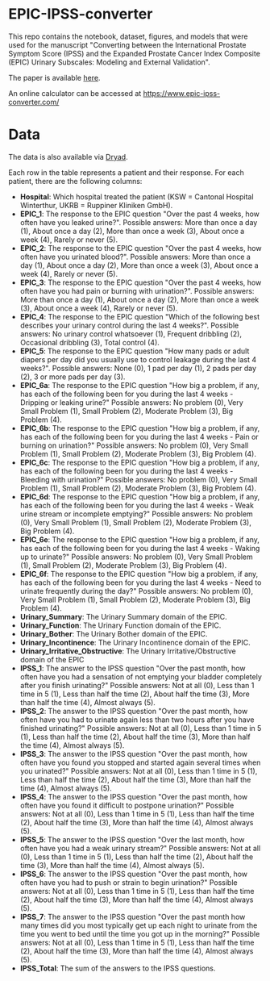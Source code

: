 # EPIC-IPSS-converter

This repo contains the notebook, dataset, figures, and models that were used for the manuscript "Converting between the International Prostate Symptom Score (IPSS) and the Expanded Prostate Cancer Index Composite (EPIC) Urinary Subscales: Modeling and External Validation".

The paper is available [here](https://bmcurol.biomedcentral.com/articles/10.1186/s12894-024-01421-y).

An online calculator can be accessed at https://www.epic-ipss-converter.com/


# Data

The data is also available via [Dryad](https://datadryad.org/stash/dataset/doi:10.5061/dryad.v6wwpzh4b).

Each row in the table represents a patient and their response. For each patient, there are the following columns:
- __Hospital__: Which hospital treated the patient (KSW = Cantonal Hospital Winterthur, UKRB = Ruppiner Kliniken GmbH).
- __EPIC_1__: The response to the EPIC question "Over the past 4 weeks, how often have you leaked urine?". Possible answers: More than once a day (1), About once a day (2), More than once a week (3), About once a week (4), Rarely or never (5).
- __EPIC_2__: The response to the EPIC question "Over the past 4 weeks, how often have you urinated blood?". Possible answers: More than once a day (1), About once a day (2), More than once a week (3), About once a week (4), Rarely or never (5).
- __EPIC_3__: The response to the EPIC question "Over the past 4 weeks, how often have you had pain or burning with urination?". Possible answers: More than once a day (1), About once a day (2), More than once a week (3), About once a week (4), Rarely or never (5).
- __EPIC_4__: The response to the EPIC question "Which of the following best describes your urinary control during the last 4 weeks?". Possible answers: No urinary control whatsoever (1), Frequent dribbling (2), Occasional dribbling (3), Total control (4).
- __EPIC_5__: The response to the EPIC question "How many pads or adult diapers per day did you usually use to control leakage during the last 4 weeks?". Possible answers: None (0), 1 pad per day (1), 2 pads per day (2), 3 or more pads per day (3).
- __EPIC_6a__: The response to the EPIC question "How big a problem, if any, has each of the following been for you during the last 4 weeks - Dripping or leaking urine?" Possible answers: No problem (0), Very Small Problem (1), Small Problem (2), Moderate Problem (3), Big Problem (4).
- __EPIC_6b__: The response to the EPIC question "How big a problem, if any, has each of the following been for you during the last 4 weeks - Pain or burning on urination?" Possible answers: No problem (0), Very Small Problem (1), Small Problem (2), Moderate Problem (3), Big Problem (4).
- __EPIC_6c__: The response to the EPIC question "How big a problem, if any, has each of the following been for you during the last 4 weeks - Bleeding with urination?" Possible answers: No problem (0), Very Small Problem (1), Small Problem (2), Moderate Problem (3), Big Problem (4).
- __EPIC_6d__: The response to the EPIC question "How big a problem, if any, has each of the following been for you during the last 4 weeks - Weak urine stream or incomplete emptying?" Possible answers: No problem (0), Very Small Problem (1), Small Problem (2), Moderate Problem (3), Big Problem (4).
- __EPIC_6e__: The response to the EPIC question "How big a problem, if any, has each of the following been for you during the last 4 weeks - Waking up to urinate?" Possible answers: No problem (0), Very Small Problem (1), Small Problem (2), Moderate Problem (3), Big Problem (4).
- __EPIC_6f__: The response to the EPIC question "How big a problem, if any, has each of the following been for you during the last 4 weeks - Need to urinate frequently during the day?" Possible answers: No problem (0), Very Small Problem (1), Small Problem (2), Moderate Problem (3), Big Problem (4).
- __Urinary_Summary__: The Urinary Summary domain of the EPIC.
- __Urinary_Function__: The Urinary Function domain of the EPIC.
- __Urinary_Bother__: The Urinary Bother domain of the EPIC.
- __Urinary_Incontinence__: The Urinary Incontinence domain of the EPIC.
- __Urinary_Irritative_Obstructive__: The Urinary Irritative/Obstructive domain of the EPIC
- __IPSS_1__: The answer to the IPSS question "Over the past month, how often have you had a sensation of not emptying your bladder completely after you finish urinating?" Possible answers: Not at all (0), Less than 1 time in 5 (1), Less than half the time (2), About half the time (3), More than half the time (4), Almost always (5).
- __IPSS_2__: The answer to the IPSS question "Over the past month, how often have you had to urinate again less than two hours after you have finished urinating?" Possible answers: Not at all (0), Less than 1 time in 5 (1), Less than half the time (2), About half the time (3), More than half the time (4), Almost always (5).
- __IPSS_3__: The answer to the IPSS question "Over the past month, how often have you found you stopped and started again several times when you urinated?" Possible answers: Not at all (0), Less than 1 time in 5 (1), Less than half the time (2), About half the time (3), More than half the time (4), Almost always (5).
- __IPSS_4__: The answer to the IPSS question "Over the past month, how often have you found it difficult to postpone urination?" Possible answers: Not at all (0), Less than 1 time in 5 (1), Less than half the time (2), About half the time (3), More than half the time (4), Almost always (5).
- __IPSS_5__: The answer to the IPSS question "Over the last month, how often have you had a weak urinary stream?" Possible answers: Not at all (0), Less than 1 time in 5 (1), Less than half the time (2), About half the time (3), More than half the time (4), Almost always (5).
- __IPSS_6__: The answer to the IPSS question "Over the past month, how often have you had to push or strain to begin urination?" Possible answers: Not at all (0), Less than 1 time in 5 (1), Less than half the time (2), About half the time (3), More than half the time (4), Almost always (5).
- __IPSS_7__: The answer to the IPSS question "Over the past month how many times did you most typically get up each night to urinate from the time you went to bed until the time you got up in the morning?" Possible answers: Not at all (0), Less than 1 time in 5 (1), Less than half the time (2), About half the time (3), More than half the time (4), Almost always (5).
- __IPSS_Total__: The sum of the answers to the IPSS questions.
